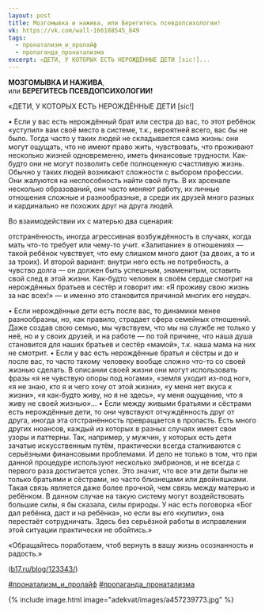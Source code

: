```yaml
---
layout: post
title: Мозгомывка и нажива, или Берегитесь псевдопсихологии!
vk: https://vk.com/wall-166188545_849
tags:
  - пронатализм_и_пролайф
  - пропаганда_пронатализма
excerpt: «ДЕТИ, У КОТОРЫХ ЕСТЬ НЕРОЖДЁННЫЕ ДЕТИ [sic!]...
---
```

**МОЗГОМЫВКА И НАЖИВА**,<br>
или **БЕРЕГИТЕСЬ ПСЕВДОПСИХОЛОГИИ!**

«ДЕТИ, У КОТОРЫХ ЕСТЬ НЕРОЖДЁННЫЕ ДЕТИ \[sic!\]

• Если у вас есть нерождённый брат или сестра до вас, то этот ребёнок «уступил» вам своё место в системе, т.к., вероятней всего, вас бы не было. Тогда часто у таких людей не складывается сама жизнь: они могут ощущать, что не имеют право жить, чувствовать, что проживают несколько жизней одновременно, иметь финансовые трудности. Как-будто они не могут позволить себе полноценную счастливую жизнь. Обычно у таких людей возникают сложности с выбором профессии. Они жалуются на неспособность найти свой путь. В их арсенале несколько образований, они часто меняют работу, их личные отношения сложные и разнообразные, а среди их друзей много разных и кардинально не похожих друг на друга людей.

Во взаимодействии их с матерью два сценария:

отстранённость, иногда агрессивная возбуждённость в случаях, когда мать что-то требует или чему-то учит. «Залипание» в отношениях — такой ребёнок чувствует, что ему слишком много дают (за двоих, а то и за троих). И второй вариант: внутри него есть не потребность, а чувство долга — он должен быть успешным, знаменитым, оставить свой след в этой жизни. Как-будто человек в своём сердце смотрит на нерождённых братьев и сестёр и говорит им: «Я проживу свою жизнь за нас всех!» — и именно это становится причиной многих его неудач.

• Если нерождённые дети есть после вас,
то динамики менее разнообразны, но, как правило, страдает сфера семейных отношений. Даже создав свою семью, мы чувствуем, что мы на службе не только у неё, но и у своих друзей, и на работе — по той причине, что наша душа становится для наших братьев и сестёр «мамой», т.к. наша мама на них не смотрит.
• Если у вас есть нерождённые братья и сёстры и до и после вас,
то часто такому человеку вообще сложно что-то со своей жизнью сделать. В описании своей жизни они могут использовать фразы «я не чувствую опоры под ногами», «земля уходит из-под ног», «я не знаю, кто я и чего хочу от этой жизни», «у меня нет вкуса к жизни», «я как-будто живу, но я не здесь», «у меня ощущение, что я живу не своей жизнью»…
• Если между живыми братьями и сёстрами есть нерождённые дети,
то они чувствуют отчуждённость друг от друга, иногда эта отстранённость превращается в пропасть.
Есть много других нюансов, каждый из которых в разных случаях имеет свои узоры и паттерны. Так, например, у мужчин, у которых есть дети зачатые искусственным путём, практически всегда сталкиваются с серьёзными финансовыми проблемами. И дело не только в том, что при данной процедуре используют несколько эмбрионов, и не всегда с первого раза достигается успех. Это значит, что все эти дети были не только братьями и сёстрами, но часто близнецами или двойняшками. Такая связь является даже более прочной, чем связь между матерью и ребёнком. В данном случае на такую систему могут воздействовать большие силы, я бы сказала, силы природы. У нас есть поговорка «Бог дал ребёнка, даст и на ребёнка», но если вы его «купили», она перестаёт сотрудничать. Здесь без серьёзной работы в исправлении этой ситуации практически не обойтись.»

«Обращайтесь поработаем, чтоб вернуть в вашу жизнь осознанность и радость.»

([b17.ru/blog/123343/](b17.ru/blog/123343/))

[#пронатализм_и_пролайф](poisk.html#пронатализм_и_пролайф)
[#пропаганда_пронатализма](poisk.html#пропаганда_пронатализма)

{% include image.html image="adekvat/images/a457239773.jpg" %}